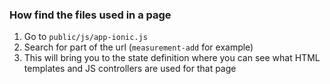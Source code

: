 ### How find the files used in a page

1. Go to `public/js/app-ionic.js`
1. Search for part of the url (`measurement-add` for example)
1. This will bring you to the state definition where you can see what HTML templates and JS controllers are used for that page
